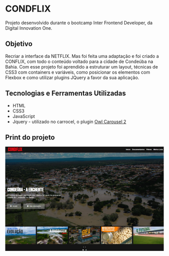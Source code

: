 # CONDFLIX
Projeto desenvolvido durante o bootcamp Inter Frontend Developer, da Digital Innovation One. 

## Objetivo
Recriar a interface da NETFLIX. Mas foi feita uma adaptação e foi criado a CONFLIX, com todo o conteúdo voltado para a cidade de Condeúba na Bahia. Com esse projeto foi aprendido a estruturar um layout, técnicas de CSS3 com containers e variáveis, como posicionar os elementos com Flexbox e como utilizar plugins JQuery a favor da sua aplicação.

## Tecnologias e Ferramentas Utilizadas
 - HTML
 - CSS3
 - JavaScript
 - Jquery - utilizado no carrocel, o plugin [Owl Carousel 2](https://owlcarousel2.github.io/OwlCarousel2/) 

## Print do projeto
<img alt="screenshot" src="https://github.com/deciofrancis/condflix/blob/main/img/screenshot.jpg">

